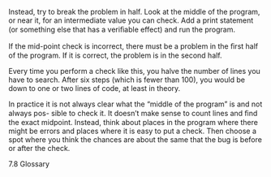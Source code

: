 Instead, try to break the problem in half. Look at the middle of the program, or near it, for an intermediate value you can check. Add a print statement (or something else that has a veriﬁable effect) and run the program.

If the mid-point check is incorrect, there must be a problem in the ﬁrst half of the program. If it is correct, the problem is in the second half.

Every time you perform a check like this, you halve the number of lines you have to search. After six steps (which is fewer than 100), you would be down to one or two lines of code, at least in theory.

In practice it is not always clear what the “middle of the program” is and not always pos- sible to check it. It doesn’t make sense to count lines and ﬁnd the exact midpoint. Instead, think about places in the program where there might be errors and places where it is easy to put a check. Then choose a spot where you think the chances are about the same that the bug is before or after the check.

7.8 Glossary